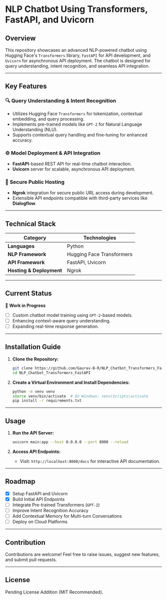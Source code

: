 # NLP Chatbot Using Transformers, FastAPI, and Uvicorn

## Overview  
This repository showcases an advanced NLP-powered chatbot using Hugging Face's `Transformers` library, `FastAPI` for API development, and `Uvicorn` for asynchronous API deployment. The chatbot is designed for query understanding, intent recognition, and seamless API integration.

---

## Key Features  

### 🔍 **Query Understanding & Intent Recognition**  
- Utilizes Hugging Face `Transformers` for tokenization, contextual embedding, and query processing.  
- Implements pre-trained models like `GPT-2` for Natural Language Understanding (NLU).  
- Supports contextual query handling and fine-tuning for enhanced accuracy.

### ⚙️ **Model Deployment & API Integration**  
- **FastAPI**-based REST API for real-time chatbot interaction.  
- **Uvicorn** server for scalable, asynchronous API deployment.  

### 📡 **Secure Public Hosting**  
- **Ngrok** integration for secure public URL access during development.
- Extensible API endpoints compatible with third-party services like **Dialogflow**.

---

## Technical Stack  

| **Category**              | **Technologies**            |
|--------------------------|------------------------------|
| **Languages**             | Python                     |
| **NLP Framework**         | Hugging Face Transformers  |
| **API Framework**         | FastAPI, Uvicorn           |
| **Hosting & Deployment**  | Ngrok                      |

---

## Current Status  
🚧 **Work in Progress**  
- [ ] Custom chatbot model training using `GPT-2`-based models.  
- [ ] Enhancing context-aware query understanding.  
- [ ] Expanding real-time response generation.  

---

## Installation Guide  

1. **Clone the Repository:**  
   ```bash
   git clone https://github.com/Gaurav-B-R/NLP_Chatbot_Transformers_FastAPI.git
   cd NLP_Chatbot_Transformers_FastAPI
   ```

2. **Create a Virtual Environment and Install Dependencies:**  
   ```bash
   python -m venv venv
   source venv/bin/activate  # On Windows: venv\Scripts\activate
   pip install -r requirements.txt
   ```

---

## Usage  

1. **Run the API Server:**  
   ```bash
   uvicorn main:app --host 0.0.0.0 --port 8000 --reload
   ```

2. **Access API Endpoints:**  
   - Visit: `http://localhost:8000/docs` for interactive API documentation.  

---

## Roadmap  

- [x] Setup FastAPI and Uvicorn  
- [x] Build Initial API Endpoints  
- [ ] Integrate Pre-trained Transformers (`GPT-2`)  
- [ ] Improve Intent Recognition Accuracy  
- [ ] Add Contextual Memory for Multi-turn Conversations  
- [ ] Deploy on Cloud Platforms  

---

## Contribution  
Contributions are welcome! Feel free to raise issues, suggest new features, and submit pull requests.  

---

## License  
Pending License Addition (MIT Recommended).

